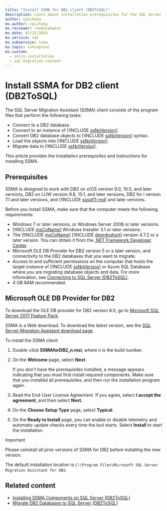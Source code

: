 ```yaml
---
title: "Install SSMA for DB2 client (DB2ToSQL)"
description: Learn about installation prerequisites for the SQL Server Migration Assistant (SSMA) for DB2 client and how to install.
author: cpichuka
ms.author: cpichuka
ms.reviewer: randolphwest
ms.date: 07/22/2024
ms.service: sql
ms.subservice: ssma
ms.topic: conceptual
ms.custom:
  - intro-installation
  - sql-migration-content
---
```


# Install SSMA for DB2 client (DB2ToSQL)

The SQL Server Migration Assistant (SSMA) client consists of the program files that perform the following tasks:

- Connect to a DB2 database.
- Connect to an instance of [!INCLUDE [ssNoVersion](../../includes/ssnoversion-md.md)].
- Convert DB2 database objects to [!INCLUDE [ssNoVersion](../../includes/ssnoversion-md.md)] syntax.
- Load the objects into [!INCLUDE [ssNoVersion](../../includes/ssnoversion-md.md)].
- Migrate data to [!INCLUDE [ssNoVersion](../../includes/ssnoversion-md.md)].

This article provides the installation prerequisites and instructions for installing SSMA.

## Prerequisites

SSMA is designed to work with DB2 on z/OS version 9.0, 10.0, and later versions, DB2 on LUW version 9.8, 10.1, and later versions, DB2 for i version 7.1 and later versions, and [!INCLUDE [sssql11-md](../../includes/sssql11-md.md)] and later versions.

Before you install SSMA, make sure that the computer meets the following requirements:

- Windows 7 or later versions, or Windows Server 2008 or later versions.
- [!INCLUDE [msCoName](../../includes/msconame-md.md)] Windows Installer 3.1 or later versions.
- The [!INCLUDE [msCoName](../../includes/msconame-md.md)] [!INCLUDE [dnprdnshort](../../includes/dnprdnshort-md.md)] version 4.7.2 or a later version. You can obtain it from the [.NET Framework Developer Center](https://go.microsoft.com/fwlink/?LinkId=48882).
- Microsoft OLE DB Provider for DB2 version 5 or a later version, and connectivity to the DB2 databases that you want to migrate.
- Access to and sufficient permissions on the computer that hosts the target instance of [!INCLUDE [ssNoVersion](../../includes/ssnoversion-md.md)] or Azure SQL Database where you are migrating database objects and data. For more information, see [Connecting to SQL Server (DB2ToSQL)](connecting-to-sql-server-db2tosql.md).
- 4 GB RAM recommended.

## Microsoft OLE DB Provider for DB2

To download the OLE DB provider for DB2 version 6.0, go to [Microsoft SQL Server 2017 Feature Pack](https://www.microsoft.com/download/details.aspx?id=55992).

SSMA is a Web download. To download the latest version, see the [SQL Server Migration Assistant download page](https://aka.ms/ssmafordb2).

To install the SSMA client:

1. Double-click **SSMAforDB2_*n*.msi**, where *n* is the build number.

1. On the **Welcome** page, select **Next**.

   If you don't have the prerequisites installed, a message appears indicating that you must first install required components. Make sure that you installed all prerequisites, and then run the installation program again.

1. Read the End-User License Agreement. If you agree, select **I accept the agreement**, and then select **Next**.

1. On the **Choose Setup Type** page, select **Typical**.

1. On the **Ready to Install** page, you can enable or disable telemetry and automatic update checks every time the tool starts. Select **Install** to start the installation.

> [!IMPORTANT]  
> Please uninstall all prior versions of SSMA for DB2 before installing the new version.

The default installation location is `C:\Program Files\Microsoft SQL Server Migration Assistant for DB2`.

## Related content

- [Installing SSMA Components on SQL Server (DB2ToSQL)](installing-ssma-components-on-sql-server-db2tosql.md)
- [Migrate DB2 Databases to SQL Server (DB2ToSQL)](migrating-db2-databases-to-sql-server-db2tosql.md)
